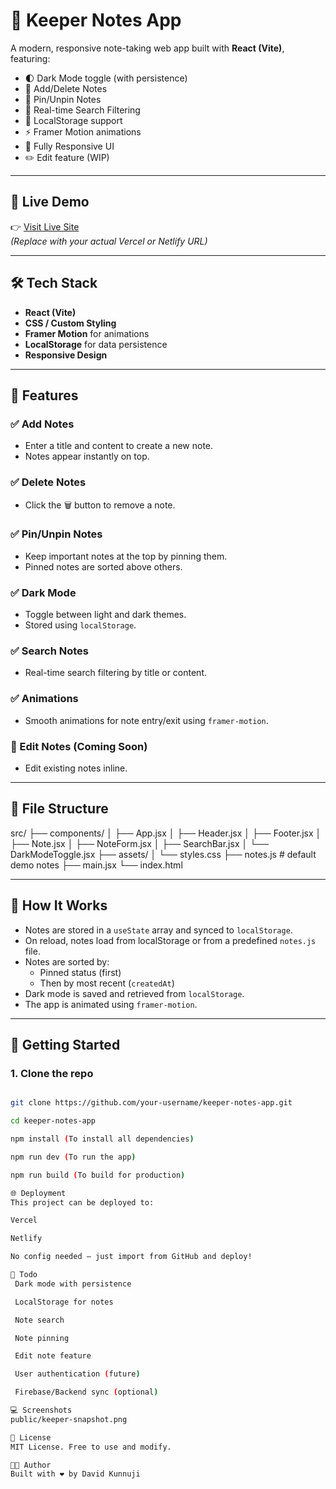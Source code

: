 # 📝 Keeper Notes App

A modern, responsive note-taking web app built with **React (Vite)**, featuring:

- 🌓 Dark Mode toggle (with persistence)
- 🧠 Add/Delete Notes
- 📌 Pin/Unpin Notes
- 🔎 Real-time Search Filtering
- 💾 LocalStorage support
- ⚡ Framer Motion animations
- 📱 Fully Responsive UI
- ✏️ Edit feature (WIP)

---

## 🚀 Live Demo

👉 [Visit Live Site](https://your-deployed-link.com)  
*(Replace with your actual Vercel or Netlify URL)*

---

## 🛠️ Tech Stack

- **React (Vite)**
- **CSS / Custom Styling**
- **Framer Motion** for animations
- **LocalStorage** for data persistence
- **Responsive Design**

---

## 📂 Features

### ✅ Add Notes
- Enter a title and content to create a new note.
- Notes appear instantly on top.

### ✅ Delete Notes
- Click the 🗑 button to remove a note.

### ✅ Pin/Unpin Notes
- Keep important notes at the top by pinning them.
- Pinned notes are sorted above others.

### ✅ Dark Mode
- Toggle between light and dark themes.
- Stored using `localStorage`.

### ✅ Search Notes
- Real-time search filtering by title or content.

### ✅ Animations
- Smooth animations for note entry/exit using `framer-motion`.

### 🧪 Edit Notes (Coming Soon)
- Edit existing notes inline.

---

## 📁 File Structure

src/
├── components/
│ ├── App.jsx
│ ├── Header.jsx
│ ├── Footer.jsx
│ ├── Note.jsx
│ ├── NoteForm.jsx
│ ├── SearchBar.jsx
│ └── DarkModeToggle.jsx
├── assets/
│ └── styles.css
├── notes.js # default demo notes
├── main.jsx
└── index.html


---

## 🧠 How It Works

- Notes are stored in a `useState` array and synced to `localStorage`.
- On reload, notes load from localStorage or from a predefined `notes.js` file.
- Notes are sorted by:
  - Pinned status (first)
  - Then by most recent (`createdAt`)
- Dark mode is saved and retrieved from `localStorage`.
- The app is animated using `framer-motion`.

---

## 🔧 Getting Started

### 1. Clone the repo

```bash

git clone https://github.com/your-username/keeper-notes-app.git

cd keeper-notes-app

npm install (To install all dependencies)

npm run dev (To run the app)

npm run build (To build for production)

🌐 Deployment
This project can be deployed to:

Vercel

Netlify

No config needed — just import from GitHub and deploy!

📌 Todo
 Dark mode with persistence

 LocalStorage for notes

 Note search

 Note pinning

 Edit note feature

 User authentication (future)

 Firebase/Backend sync (optional)

💻 Screenshots
public/keeper-snapshot.png

📄 License
MIT License. Free to use and modify.

👨‍💻 Author
Built with ❤️ by David Kunnuji